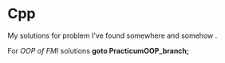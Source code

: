 # Cpp
My solutions for problem I've found somewhere and somehow .

For _OOP of FMI_ solutions __goto PracticumOOP_branch;__
